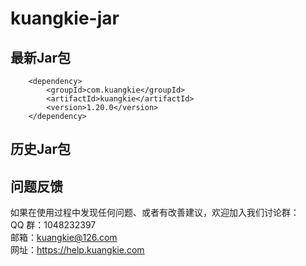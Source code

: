 # kuangkie-jar

## 最新Jar包
```
	<dependency>
		<groupId>com.kuangkie</groupId>
		<artifactId>kuangkie</artifactId>
		<version>1.20.0</version>
	</dependency>
```
## 历史Jar包

## 问题反馈 
如果在使用过程中发现任何问题、或者有改善建议，欢迎加入我们讨论群：  
QQ 群：1048232397  
邮箱：kuangkie@126.com  
网址：https://help.kuangkie.com  
